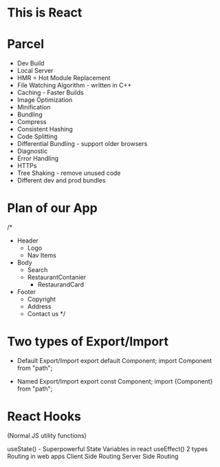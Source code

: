 # This is React

# Parcel

- Dev Build
- Local Server
- HMR = Hot Module Replacement
- File Watching Algorithm - written in C++
- Caching - Faster Builds
- Image Optimization
- Minification
- Bundling
- Compress
- Consistent Hashing
- Code Splitting
- Differential Bundling - support older browsers
- Diagnostic
- Error Handling
- HTTPs
- Tree Shaking - remove unused code
- Different dev and prod bundles

# Plan of our App

/\*

- Header
  - Logo
  - Nav Items
- Body
  - Search
  - RestaurantContanier
    - RestaurandCard
- Footer
  - Copyright
  - Address
  - Contact us
    \*/

# Two types of Export/Import

- Default Export/Import
  export default Component; import Component from "path";

- Named Export/Import
  export const Component; import {Component} from "path";

# React Hooks

(Normal JS utility functions)

useState() - Superpowerful State Variables in react
useEffect()
2 types Routing in web apps
Client Side Routing
Server Side Routing
